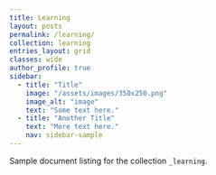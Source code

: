 ```yaml
---
title: Learning
layout: posts
permalink: /learning/
collection: learning
entries_layout: grid
classes: wide
author_profile: true
sidebar:
  - title: "Title"
    image: "/assets/images/350x250.png"
    image_alt: "image"
    text: "Some text here."
  - title: "Another Title"
    text: "More text here."
    nav: sidebar-sample
---
```


Sample document listing for the collection `_learning`.

